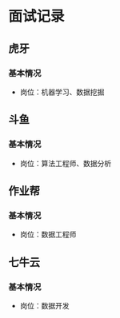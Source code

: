 # 面试记录
## 虎牙
### 基本情况
- 岗位：机器学习、数据挖掘

## 斗鱼
### 基本情况
- 岗位：算法工程师、数据分析

## 作业帮
### 基本情况
- 岗位：数据工程师

## 七牛云
### 基本情况
- 岗位：数据开发